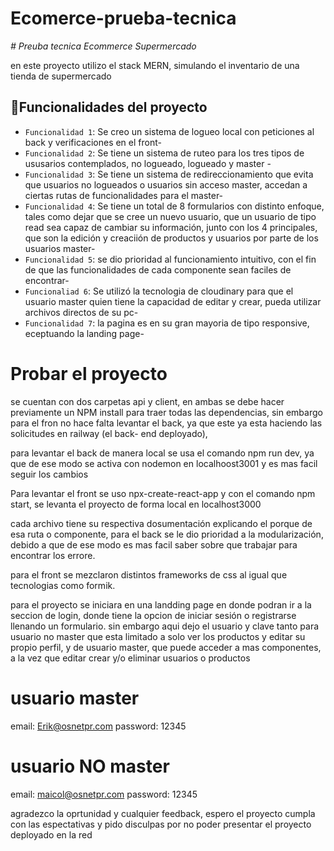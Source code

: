 # Ecomerce-prueba-tecnica


<em> # Preuba tecnica Ecommerce Supermercado  </em>


en este proyecto utilizo el stack MERN, simulando el inventario de una tienda de supermercado

## :hammer:Funcionalidades del proyecto

- `Funcionalidad 1`: Se creo un sistema de logueo local con peticiones al back y verificaciones en el front- 
- `Funcionalidad 2`: Se tiene un sistema de ruteo para los tres tipos de ususarios contemplados, no logueado, logueado y master - 
- `Funcionalidad 3`: Se tiene un sistema de redireccionamiento que evita que usuarios no logueados o usuarios sin acceso master, accedan a ciertas rutas de funcionalidades para el master- 
- `Funcionalidad 4`: Se tiene un total de 8 formularios con distinto enfoque, tales como dejar que se cree un nuevo usuario, que un usuario de tipo read sea capaz de cambiar su información, junto con los 4 principales, que son la edición y creaciión de productos y usuarios por parte de los usuarios master- 
- `Funcionalidad 5`: se dio prioridad al funcionamiento intuitivo, con el fin de que las funcionalidades de cada componente sean faciles de encontrar-
-  `Funcionaliad 6`: Se utilizó la tecnologia de cloudinary para que el usuario master quien tiene la capacidad de editar y crear, pueda utilizar archivos directos de su pc-
-  `Funcionalidad 7`: la pagina es en su gran mayoria de tipo responsive, eceptuando la landing page-


# Probar el proyecto

se cuentan con dos carpetas api y client, en ambas se debe hacer previamente un NPM install para traer todas las dependencias, sin embargo para el fron no hace falta levantar el back, ya que este ya esta haciendo las solicitudes en railway (el back- end deployado),


para levantar el back de manera local se usa el comando npm run dev, ya que de ese modo se activa con nodemon en localhoost3001 y es mas facil seguir los cambios

Para levantar el front se uso npx-create-react-app y con el comando npm start, se levanta el proyecto de forma local en localhost3000

cada archivo tiene su respectiva dosumentación explicando el porque de esa ruta o componente, para el back se le dio prioridad a la modularización, debido a que de ese modo es mas facil saber sobre que trabajar para encontrar los errore.

para el front se mezclaron distintos frameworks de css al igual que tecnologias como formik.

para el proyecto se iniciara en una landding page en donde podran ir a la seccion de login, donde tiene la opcion de iniciar sesión o registrarse llenando un formulario. sin embargo aqui dejo el usuario y clave tanto para usuario no master que esta limitado a solo ver los productos y editar su propio perfil,
y de usuario master, que puede acceder a mas componentes, a la vez que editar crear y/o eliminar usuarios o productos

# usuario master 

email: Erik@osnetpr.com
password: 12345

# usuario NO master 

email: maicol@osnetpr.com
password: 12345

agradezco la oprtunidad y cualquier feedback, espero el proyecto cumpla con las espectativas
y pido disculpas por no poder presentar el proyecto deployado en la red